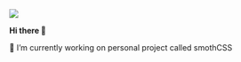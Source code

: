 <img src="https://resi.ze-robot.com/dl/ma/made-a-minimalistic-apple-developer-wallpaper.-thought-i-would-share.-1920%C3%971080.jpg" />

 <b>Hi there 👋</b>
 <p>🔭 I’m currently working on personal project called smothCSS </p>

<!--
**amarleku/amarleku** is a ✨ _special_ ✨ repository because its `README.md` (this file) appears on your GitHub profile.

Here are some ideas to get you started:

- 🔭 I’m currently working on ...
- 🌱 I’m currently learning ...
- 👯 I’m looking to collaborate on ...
- 🤔 I’m looking for help with ...
- 💬 Ask me about ...
- 📫 How to reach me: ...
- 😄 Pronouns: ...
- ⚡ Fun fact: ...
-->
